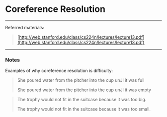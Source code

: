 # Coreference Resolution

---

Referred materials:

> [http://web.stanford.edu/class/cs224n/lectures/lecture13.pdf](http://web.stanford.edu/class/cs224n/lectures/lecture13.pdf)

---

### Notes

Examples of why coreference resolution is difficulty:

> She poured water from the pitcher into the cup unJl it was full
>
> She poured water from the pitcher into the cup unJl it was empty



> The trophy would not fit in the suitcase because it was too big.
>
> The trophy would not fit in the suitcase because it was too small.



